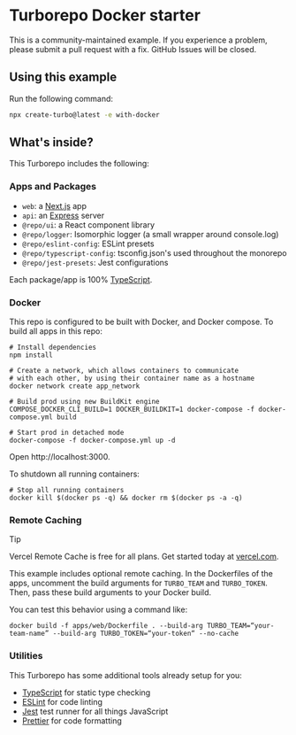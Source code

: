 # Turborepo Docker starter

This is a community-maintained example. If you experience a problem, please submit a pull request with a fix. GitHub Issues will be closed.

## Using this example

Run the following command:

```sh
npx create-turbo@latest -e with-docker
```

## What's inside?

This Turborepo includes the following:

### Apps and Packages

- `web`: a [Next.js](https://nextjs.org/) app
- `api`: an [Express](https://expressjs.com/) server
- `@repo/ui`: a React component library
- `@repo/logger`: Isomorphic logger (a small wrapper around console.log)
- `@repo/eslint-config`: ESLint presets
- `@repo/typescript-config`: tsconfig.json's used throughout the monorepo
- `@repo/jest-presets`: Jest configurations

Each package/app is 100% [TypeScript](https://www.typescriptlang.org/).

### Docker

This repo is configured to be built with Docker, and Docker compose. To build all apps in this repo:

```
# Install dependencies
npm install

# Create a network, which allows containers to communicate
# with each other, by using their container name as a hostname
docker network create app_network

# Build prod using new BuildKit engine
COMPOSE_DOCKER_CLI_BUILD=1 DOCKER_BUILDKIT=1 docker-compose -f docker-compose.yml build

# Start prod in detached mode
docker-compose -f docker-compose.yml up -d
```

Open http://localhost:3000.

To shutdown all running containers:

```
# Stop all running containers
docker kill $(docker ps -q) && docker rm $(docker ps -a -q)
```

### Remote Caching

> [!TIP]
> Vercel Remote Cache is free for all plans. Get started today at [vercel.com](https://vercel.com/signup?/signup?utm_source=remote-cache-sdk&utm_campaign=free_remote_cache).

This example includes optional remote caching. In the Dockerfiles of the apps, uncomment the build arguments for `TURBO_TEAM` and `TURBO_TOKEN`. Then, pass these build arguments to your Docker build.

You can test this behavior using a command like:

`docker build -f apps/web/Dockerfile . --build-arg TURBO_TEAM=“your-team-name” --build-arg TURBO_TOKEN=“your-token“ --no-cache`

### Utilities

This Turborepo has some additional tools already setup for you:

- [TypeScript](https://www.typescriptlang.org/) for static type checking
- [ESLint](https://eslint.org/) for code linting
- [Jest](https://jestjs.io) test runner for all things JavaScript
- [Prettier](https://prettier.io) for code formatting
